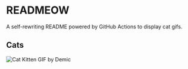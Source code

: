 # READMEOW

A self-rewriting README powered by GitHub Actions to display cat gifs.

## Cats

![Cat Kitten GIF by Demic](https://media3.giphy.com/media/v1.Y2lkPTlhY2QwMmRhdTR2ejNrN3N0aHdtODBqa3U4YmxmYzdoZmZsMWh2Y3AzMXdjdW54dCZlcD12MV9naWZzX3NlYXJjaCZjdD1n/3oriO0OEd9QIDdllqo/200.gif)
